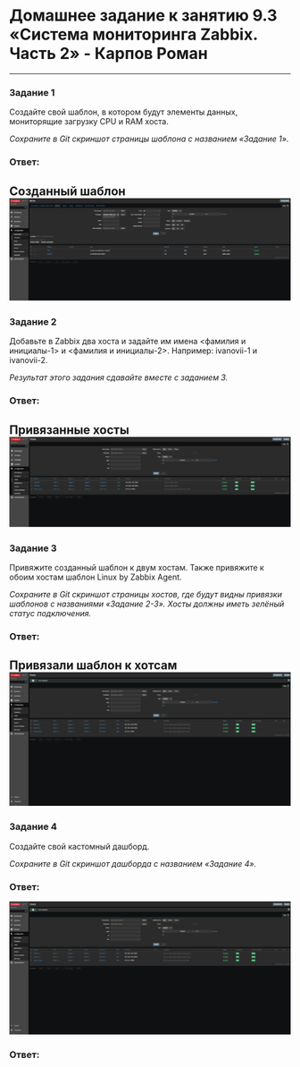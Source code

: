 # Домашнее задание к занятию 9.3 «Система мониторинга Zabbix. Часть 2» - Карпов Роман

 ---

### Задание 1

Создайте свой шаблон, в котором будут элементы данных, мониторящие загрузку CPU и RAM хоста.

*Сохраните в Git скриншот страницы шаблона с названием «Задание 1».*

### Ответ:  
Созданный шаблон 
![Скрин](https://github.com/Karhq/9.3_hw_zabbix/blob/main/task%201.png)    
 ---

### Задание 2

Добавьте в Zabbix два хоста и задайте им имена <фамилия и инициалы-1> и <фамилия и инициалы-2>. Например: ivanovii-1 и ivanovii-2.

*Результат этого задания сдавайте вместе с заданием 3.*

### Ответ:  
Привязанные хосты
![Скрин](https://github.com/Karhq/9.3_hw_zabbix/blob/main/task%202.png)  
 ---  

### Задание 3

Привяжите созданный шаблон к двум хостам. Также привяжите к обоим хостам шаблон Linux by Zabbix Agent.

*Сохраните в Git скриншот страницы хостов, где будут видны привязки шаблонов с названиями «Задание 2-3». Хосты должны иметь зелёный статус подключения.*

### Ответ:  
Привязали шаблон к хотсам
![Скрин](https://github.com/Karhq/9.3_hw_zabbix/blob/main/task%202-3.png)  
 ---

### Задание 4

Создайте свой кастомный дашборд.

*Сохраните в Git скриншот дашборда с названием «Задание 4».*

### Ответ:  
![Скрин](https://github.com/Karhq/9.3_hw_zabbix/blob/main/task%202-3.png)

### Ответ:  
